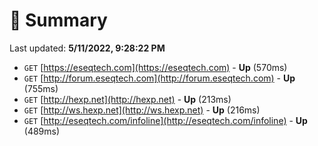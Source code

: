 # 📖 Summary
Last updated: **5/11/2022, 9:28:22 PM**

- `GET` [https://eseqtech.com](https://eseqtech.com) - **Up** (570ms)
- `GET` [http://forum.eseqtech.com](http://forum.eseqtech.com) - **Up** (755ms)
- `GET` [http://hexp.net](http://hexp.net) - **Up** (213ms)
- `GET` [http://ws.hexp.net](http://ws.hexp.net) - **Up** (216ms)
- `GET` [http://eseqtech.com/infoline](http://eseqtech.com/infoline) - **Up** (489ms)
